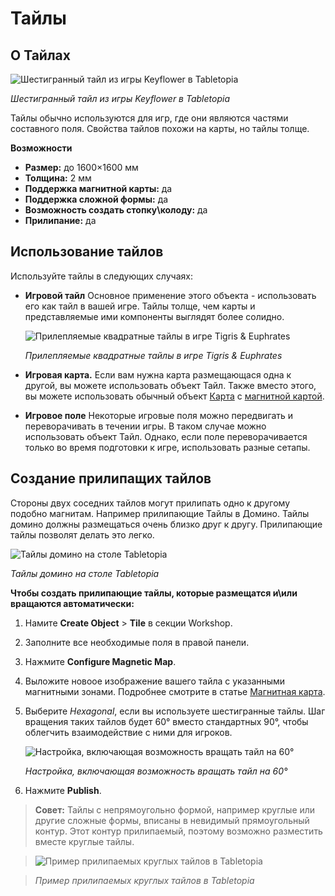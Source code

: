 # Тайлы

## О Тайлах

![Шестигранный тайл из игры Keyflower в Tabletopia](http://help.tabletopia.com/wp-content/uploads/2015/06/keyflower_tile-300x251.png)

*Шестигранный тайл из игры Keyflower в Tabletopia*

Тайлы обычно используются для игр, где они являются частями составного поля. Свойства тайлов похожи на карты, но тайлы толще.

**Возможности**

* **Размер:** до 1600&#215;1600 мм
* **Толщина:** 2 мм
* **Поддержка магнитной карты:** да
* **Поддержка сложной формы:** да
* **Возможность создать стопку\колоду:** да
* **Прилипание:** да

## Использование тайлов

Используйте тайлы в следующих случаях:

* **Игровой тайл** Основное применение этого объекта - использовать его как тайл в вашей игре. Тайлы толще, чем карты и представляемые ими компоненты выглядят более солидно.
    
    ![Прилепляемые квадратные тайлы в игре Tigris &amp; Euphrates](http://help.tabletopia.com/wp-content/uploads/2015/06/t_and_e_tiles.png)

    *Прилепляемые квадратные тайлы в игре Tigris &amp; Euphrates*


* **Игровая карта.** Если вам нужна карта размещающася одна к другой, вы можете использовать объект Тайл. Также вместо этого, вы можете использовать обычный объект [Карта](card.md) с [магнитной картой](../enhance/magnetic-map.md).

* **Игровое поле** Некоторые игровые поля можно передвигать и переворачивать в течении игры. В таком случае можно использовать объект Тайл. Однако, если поле переворачивается только во время подготовки к игре, использовать разные сетапы.

## Создание прилипащих тайлов

Стороны двух соседних тайлов могут прилипать одно к другому подобно магнитам. Например прилипающие Тайлы в Домино. Тайлы домино должны размещаться очень близко друг к другу. Прилипающие тайлы позволят делать это легко.

![Тайлы домино на столе Tabletopia](http://help.tabletopia.com/wp-content/uploads/2015/06/dominoe_tiles.png)
    
*Тайлы домино на столе Tabletopia*
    
**Чтобы создать прилипающие тайлы, которые размещатся и\или вращаются автоматически:**

1. Намите **Create Object** &gt; **Tile** в секции Workshop.

2. Заполните все необходимые поля в правой панели.

3. Нажмите **Configure Magnetic Map**.

4. Выложите новоое изображение вашего тайла с указанными магнитными зонами. Подробнее смотрите в статье [Магнитная карта](../enhance/magnetic-map.md).

5. Выберите *Hexagonal*, если вы используете шестигранные тайлы. Шаг вращения таких тайлов будет 60° вместо стандартных 90°, чтобы облегчить взаимодействие с ними для игроков.

    ![Настройка, включающая возможность вращать тайл на 60°](https://help.tabletopia.com/wp-content/uploads/2019/12/create_tile-14.12.19.png)
    
    *Настройка, включающая возможность вращать тайл на 60°*

6. Нажмите **Publish**.

> **Совет:** Тайлы с непрямоугольно формой, например круглые или другие сложные формы, вписаны в невидимый прямоугольный контур. Этот контур прилипаемый, поэтому возможно разместить вместе круглые тайлы.

> ![Пример прилипаемых круглых тайлов в Tabletopia](http://help.tabletopia.com/wp-content/uploads/2015/06/sticky_round_tiles.png)

> *Пример прилипаемых круглых тайлов в Tabletopia*